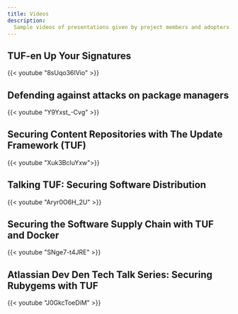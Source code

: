 ```yaml
---
title: Videos
description:
  Sample videos of presentations given by project members and adopters.
---
```


## TUF-en Up Your Signatures

{{< youtube "8sUqo36IVio" >}}

## Defending against attacks on package managers

{{< youtube "Y9Yxst_-Cvg" >}}

## Securing Content Repositories with The Update Framework (TUF)

{{< youtube "Xuk3BcluYxw">}}

## Talking TUF: Securing Software Distribution

{{< youtube "Aryr0O6H_2U" >}}

## Securing the Software Supply Chain with TUF and Docker

{{< youtube "SNge7-t4JRE" >}}

## Atlassian Dev Den Tech Talk Series: Securing Rubygems with TUF

{{< youtube "J0GkcToeDiM" >}}
